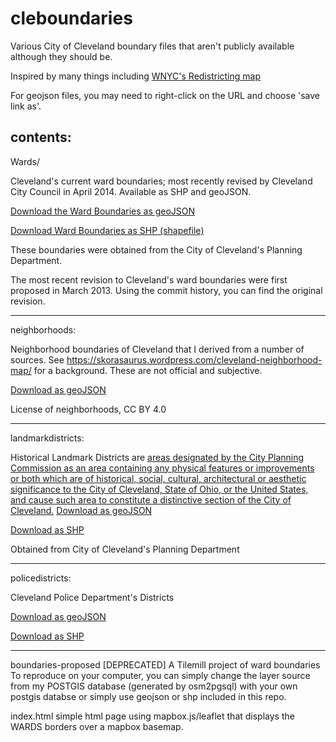 cleboundaries
=============


Various City of Cleveland boundary files that aren't publicly available although they should be. 

Inspired by many things including [WNYC's Redistricting map](http://project.wnyc.org/nyc-districting-revised/index.html?lat=40.7370&lon=-73.9220&zoom=12)

For geojson files, you may need to right-click on the URL and choose 'save link as'.

contents: 
---------------------------------------
Wards/ 

Cleveland's current ward boundaries; most recently revised by Cleveland City Council in April 2014.
Available as SHP and geoJSON.

[Download the Ward Boundaries as geoJSON](https://raw.githubusercontent.com/skorasaurus/cleboundaries/master/wards/2014wardboundaries.geojson) 
 
[Download Ward Boundaries as SHP (shapefile)](https://raw.githubusercontent.com/skorasaurus/cleboundaries/master/wards/2014wardboundaries-shp.zip) 

These boundaries were obtained from the City of Cleveland's Planning Department. 

The most recent revision to Cleveland's ward boundaries were first proposed in March 2013. Using the commit history, you can find the original revision. 

---------------------------------------
neighborhoods: 

Neighborhood boundaries of Cleveland that I derived from a number of sources. See https://skorasaurus.wordpress.com/cleveland-neighborhood-map/ for a background. These are not official and subjective. 

[Download as geoJSON](https://raw.githubusercontent.com/skorasaurus/cleboundaries/master/neighborhoods/nhboundaries.geojson)

License of neighborhoods, CC BY 4.0

---------------------------------------
landmarkdistricts:

Historical Landmark Districts are [areas designated by the City Planning Commission as an area containing any physical features or improvements or both which are of historical, social, cultural, architectural or aesthetic significance to the City of Cleveland, State of Ohio, or the United States, and cause such area to constitute a distinctive section of the City of Cleveland.](http://planning.city.cleveland.oh.us/landmark/cpc.html)
[Download as geoJSON](https://raw.githubusercontent.com/skorasaurus/cleboundaries/master/landmarkdistricts/landmarkdistricts.geojson) 

[Download as SHP](https://raw.githubusercontent.com/skorasaurus/cleboundaries/master/landmarkdistricts/landmarkdistricts-shp.zip) 



Obtained from City of Cleveland's Planning Department

---------------------------------------
policedistricts:

Cleveland Police Department's Districts

[Download as geoJSON](https://raw.githubusercontent.com/skorasaurus/cleboundaries/master/policedistricts/policedistricts.geojson) 

[Download as SHP](https://raw.githubusercontent.com/skorasaurus/cleboundaries/master/policedistricts/policedistricts-shp.zip) 

---------------------------------------

boundaries-proposed [DEPRECATED]
 A Tilemill project of ward boundaries
To reproduce on your computer, you can simply change the layer source from my POSTGIS database (generated by osm2pgsql) with your own postgis databse or simply use geojson or shp included in this repo. 

index.html 
 simple html page using mapbox.js/leaflet that displays the WARDS borders over a mapbox basemap. 



